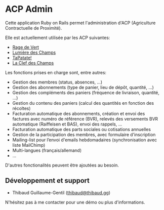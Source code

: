 # ACP Admin

Cette application Ruby on Rails permet l'administration d'ACP (Agriculture Contractuelle de Proximité).

Elle est actuellement utilisée par les ACP suivantes:

* [Rage de Vert](https://www.ragedevert.ch)
* [Lumière des Champs](http://lumiere-des-champs.ch)
* [TaPatate!](https://www.tapatate.ch)
* [La Clef des Champs](http://www.clef-des-champs.ch)

Les fonctions prises en charge sont, entre autres:

* Gestion des membres (status, absences, ...)
* Gestion des abonnements (type de panier, lieu de dépôt, quantité, ...)
* Gestion des compléments des paniers (fréquence de livraison, quantité, ...)
* Gestion du contenu des paniers (calcul des quantités en fonction des récoltes)
* Facturation automatique des abonnements, création et envoi des factures avec numéro de référence (BVR), relevés des versements BVR automatique (Raiffeisen et BAS), envoi des rappels, ...
* Facturation automatique des parts sociales ou cotisations annuelles
* Gestion de la participation des membres, avec formulaire d'inscription
* Mailing-list pour l’envoi d'emails hebdomadaires (synchronisation avec liste MailChimp)
* Multi-langues (français/allemand)
* ...

D'autres fonctionalités peuvent être ajoutées au besoin.

## Développement et support

* Thibaud Guillaume-Gentil (thibaud@thibaud.gg)

N'hésitez pas à me contacter pour une démo ou plus d'informations.
